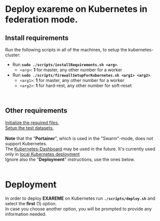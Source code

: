 # Deploy exareme on Kubernetes in federation mode.

## Install requirements
Run the following scripts in all of the machines, to setup the kubernetes-cluster:
- Run **`sudo ./scripts/installRequirements.sh <arg>`**.
    - `<arg>`: **1** for master, any other number for a worker
- Run **`sudo ./scripts/firewallSetupForKubernetes.sh <arg1> <arg2>`**.
  - `<arg1>`: **1** for master, any other number for a worker
  - `<arg2>`: **1** for hard-rest, any other number for soft-reset
<br/>

## Other requirements
[Initialize the required files.](https://github.com/LSmyrnaios/exareme/blob/kubernetes/Federated-Deployment/Documentation/Optionals.md)<br/>
[Setup the test datasets.](https://github.com/LSmyrnaios/exareme/tree/kubernetes/Exareme-Docker/src/mip-algorithms/tests/data)<br/>
<br/>
**Note** that the "**Portainer**", which is used in the "Swarm"-mode, does not support Kubernetes.<br/>
The [Kubernetes-Dashboard](https://github.com/kubernetes/dashboard) may be used in the future.
It's currently used only in [local Kubernetes deployment](https://github.com/LSmyrnaios/exareme/tree/kubernetes/Local-Deployment/Kubernetes)<br/>
Ignore also the "**Deployment**" instructions, use the ones below.<br/>
<br/>

# Deployment
In order to deploy **EXAREME** on Kubernetes run **`./scripts/deploy.sh`** and select the **first** (1) option.<br/>
In case you choose another option, you will be prompted to provide any information needed.<br/>